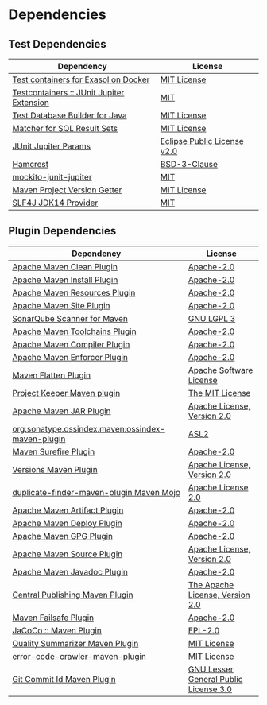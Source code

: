 <!-- @formatter:off -->
# Dependencies

## Test Dependencies

| Dependency                                     | License                          |
| ---------------------------------------------- | -------------------------------- |
| [Test containers for Exasol on Docker][0]      | [MIT License][1]                 |
| [Testcontainers :: JUnit Jupiter Extension][2] | [MIT][3]                         |
| [Test Database Builder for Java][4]            | [MIT License][5]                 |
| [Matcher for SQL Result Sets][6]               | [MIT License][7]                 |
| [JUnit Jupiter Params][8]                      | [Eclipse Public License v2.0][9] |
| [Hamcrest][10]                                 | [BSD-3-Clause][11]               |
| [mockito-junit-jupiter][12]                    | [MIT][13]                        |
| [Maven Project Version Getter][14]             | [MIT License][15]                |
| [SLF4J JDK14 Provider][16]                     | [MIT][17]                        |

## Plugin Dependencies

| Dependency                                              | License                                     |
| ------------------------------------------------------- | ------------------------------------------- |
| [Apache Maven Clean Plugin][18]                         | [Apache-2.0][19]                            |
| [Apache Maven Install Plugin][20]                       | [Apache-2.0][19]                            |
| [Apache Maven Resources Plugin][21]                     | [Apache-2.0][19]                            |
| [Apache Maven Site Plugin][22]                          | [Apache-2.0][19]                            |
| [SonarQube Scanner for Maven][23]                       | [GNU LGPL 3][24]                            |
| [Apache Maven Toolchains Plugin][25]                    | [Apache-2.0][19]                            |
| [Apache Maven Compiler Plugin][26]                      | [Apache-2.0][19]                            |
| [Apache Maven Enforcer Plugin][27]                      | [Apache-2.0][19]                            |
| [Maven Flatten Plugin][28]                              | [Apache Software License][19]               |
| [Project Keeper Maven plugin][29]                       | [The MIT License][30]                       |
| [Apache Maven JAR Plugin][31]                           | [Apache License, Version 2.0][19]           |
| [org.sonatype.ossindex.maven:ossindex-maven-plugin][32] | [ASL2][33]                                  |
| [Maven Surefire Plugin][34]                             | [Apache-2.0][19]                            |
| [Versions Maven Plugin][35]                             | [Apache License, Version 2.0][19]           |
| [duplicate-finder-maven-plugin Maven Mojo][36]          | [Apache License 2.0][37]                    |
| [Apache Maven Artifact Plugin][38]                      | [Apache-2.0][19]                            |
| [Apache Maven Deploy Plugin][39]                        | [Apache-2.0][19]                            |
| [Apache Maven GPG Plugin][40]                           | [Apache-2.0][19]                            |
| [Apache Maven Source Plugin][41]                        | [Apache License, Version 2.0][19]           |
| [Apache Maven Javadoc Plugin][42]                       | [Apache-2.0][19]                            |
| [Central Publishing Maven Plugin][43]                   | [The Apache License, Version 2.0][19]       |
| [Maven Failsafe Plugin][44]                             | [Apache-2.0][19]                            |
| [JaCoCo :: Maven Plugin][45]                            | [EPL-2.0][46]                               |
| [Quality Summarizer Maven Plugin][47]                   | [MIT License][48]                           |
| [error-code-crawler-maven-plugin][49]                   | [MIT License][50]                           |
| [Git Commit Id Maven Plugin][51]                        | [GNU Lesser General Public License 3.0][52] |

[0]: https://github.com/exasol/exasol-testcontainers/
[1]: https://github.com/exasol/exasol-testcontainers/blob/main/LICENSE
[2]: https://java.testcontainers.org
[3]: http://opensource.org/licenses/MIT
[4]: https://github.com/exasol/test-db-builder-java/
[5]: https://github.com/exasol/test-db-builder-java/blob/main/LICENSE
[6]: https://github.com/exasol/hamcrest-resultset-matcher/
[7]: https://github.com/exasol/hamcrest-resultset-matcher/blob/main/LICENSE
[8]: https://junit.org/
[9]: https://www.eclipse.org/legal/epl-v20.html
[10]: http://hamcrest.org/JavaHamcrest/
[11]: https://raw.githubusercontent.com/hamcrest/JavaHamcrest/master/LICENSE
[12]: https://github.com/mockito/mockito
[13]: https://opensource.org/licenses/MIT
[14]: https://github.com/exasol/maven-project-version-getter/
[15]: https://github.com/exasol/maven-project-version-getter/blob/main/LICENSE
[16]: http://www.slf4j.org
[17]: https://opensource.org/license/mit
[18]: https://maven.apache.org/plugins/maven-clean-plugin/
[19]: https://www.apache.org/licenses/LICENSE-2.0.txt
[20]: https://maven.apache.org/plugins/maven-install-plugin/
[21]: https://maven.apache.org/plugins/maven-resources-plugin/
[22]: https://maven.apache.org/plugins/maven-site-plugin/
[23]: http://docs.sonarqube.org/display/PLUG/Plugin+Library/sonar-scanner-maven/sonar-maven-plugin
[24]: http://www.gnu.org/licenses/lgpl.txt
[25]: https://maven.apache.org/plugins/maven-toolchains-plugin/
[26]: https://maven.apache.org/plugins/maven-compiler-plugin/
[27]: https://maven.apache.org/enforcer/maven-enforcer-plugin/
[28]: https://www.mojohaus.org/flatten-maven-plugin/
[29]: https://github.com/exasol/project-keeper/
[30]: https://github.com/exasol/project-keeper/blob/main/LICENSE
[31]: https://maven.apache.org/plugins/maven-jar-plugin/
[32]: https://sonatype.github.io/ossindex-maven/maven-plugin/
[33]: http://www.apache.org/licenses/LICENSE-2.0.txt
[34]: https://maven.apache.org/surefire/maven-surefire-plugin/
[35]: https://www.mojohaus.org/versions/versions-maven-plugin/
[36]: https://basepom.github.io/duplicate-finder-maven-plugin
[37]: http://www.apache.org/licenses/LICENSE-2.0.html
[38]: https://maven.apache.org/plugins/maven-artifact-plugin/
[39]: https://maven.apache.org/plugins/maven-deploy-plugin/
[40]: https://maven.apache.org/plugins/maven-gpg-plugin/
[41]: https://maven.apache.org/plugins/maven-source-plugin/
[42]: https://maven.apache.org/plugins/maven-javadoc-plugin/
[43]: https://central.sonatype.org
[44]: https://maven.apache.org/surefire/maven-failsafe-plugin/
[45]: https://www.jacoco.org/jacoco/trunk/doc/maven.html
[46]: https://www.eclipse.org/legal/epl-2.0/
[47]: https://github.com/exasol/quality-summarizer-maven-plugin/
[48]: https://github.com/exasol/quality-summarizer-maven-plugin/blob/main/LICENSE
[49]: https://github.com/exasol/error-code-crawler-maven-plugin/
[50]: https://github.com/exasol/error-code-crawler-maven-plugin/blob/main/LICENSE
[51]: https://github.com/git-commit-id/git-commit-id-maven-plugin
[52]: http://www.gnu.org/licenses/lgpl-3.0.txt
